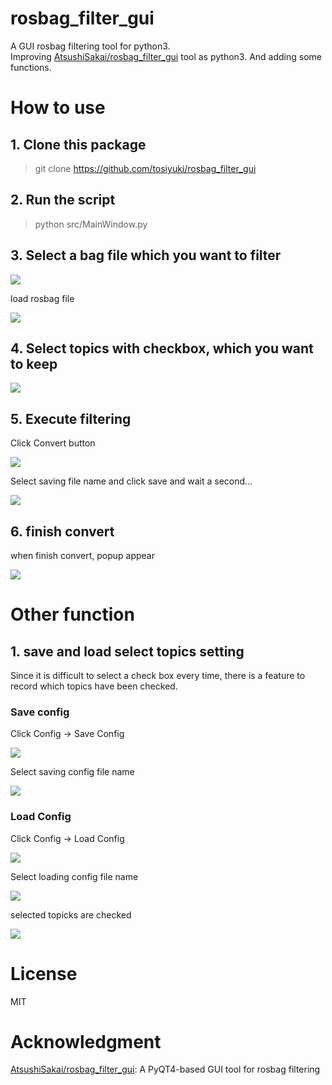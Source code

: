 # rosbag_filter_gui
A GUI rosbag filtering tool for python3.  
Improving [AtsushiSakai/rosbag_filter_gui](https://github.com/AtsushiSakai/rosbag_filter_gui) tool as python3. And adding some functions.

# How to use
## 1. Clone this package

> git clone https://github.com/tosiyuki/rosbag_filter_gui

## 2. Run the script
> python src/MainWindow.py

## 3. Select a bag file which you want to filter
![](images/png1.PNG "")

load rosbag file

![](images/png2.PNG "")

## 4. Select topics with checkbox, which you want to keep
![](images/png3.PNG "")

## 5. Execute filtering

Click Convert button

![](images/png4.PNG "")

Select saving file name and click save and wait a second...

![](images/png5.PNG "")

## 6. finish convert
when finish convert, popup appear

![](images/png6.PNG "")

# Other function

## 1. save and load select topics setting

Since it is difficult to select a check box every time, there is a feature to record which topics have been checked.

### Save config

Click Config -> Save Config

![](images/png7.PNG "")

Select saving config file name

![](images/png8.PNG "")

### Load Config

Click Config -> Load Config

![](images/png9.PNG "")

Select loading config file name

![](images/png10.PNG "")

selected topicks are checked

![](images/png11.PNG "")

# License
MIT

# Acknowledgment
[AtsushiSakai/rosbag_filter_gui](https://github.com/AtsushiSakai/rosbag_filter_gui): A PyQT4-based GUI tool for rosbag filtering